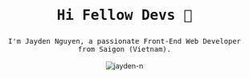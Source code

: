 # <samp> <p align="center">Hi Fellow Devs :wave:</p> </samp>


<p align="center">
  <samp>
    I'm Jayden Nguyen, a passionate Front-End Web Developer from Saigon (Vietnam).
  </samp>
  <br/>
  <br/>
  <img  src="https://github-readme-stats-git-masterrstaa-rickstaa.vercel.app/api?username=jayden-n&show_icons=true&theme=radical&count_private=true&include_all_commits=true&hide=stars&custom_title=My%20GitHub%20Stats" alt="jayden-n"></img> <br>
 <!-- <img  src="https://github-readme-streak-stats.herokuapp.com/?user=jayden-n&theme=tokyonight" alt="jayden-n" />
</p>



